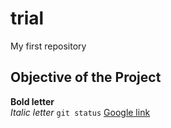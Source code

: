 # trial
My first repository
## Objective of the Project
**Bold letter** <br/>
*Italic letter*
`git status`
[Google link](http:/www.google.com)

